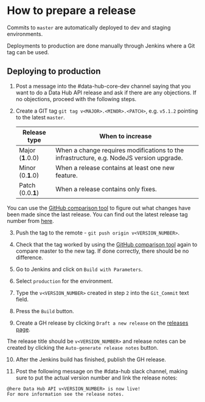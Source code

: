 # How to prepare a release

Commits to `master` are automatically deployed to dev and staging environments.

Deployments to production are done manually through Jenkins where a Git tag can be used.

## Deploying to production
1. Post a message into the #data-hub-core-dev channel saying that you want to do a Data Hub API release and ask if there are any objections. If no objections, proceed with the following steps.

2. Create a GIT tag `git tag v<MAJOR>.<MINOR>.<PATCH>`, e.g. `v5.1.2` pointing to the latest `master`.

   | Release type      | When to increase                                                                         |
   | ----------------- | ---------------------------------------------------------------------------------------- |
   | Major (**1**.0.0) | When a change requires modifications to the infrastructure, e.g. NodeJS version upgrade. |
   | Minor (0.**1**.0) | When a release contains at least one new feature.                                        |
   | Patch (0.0.**1**) | When a release contains only fixes.                                                      |

You can use the [GitHub comparison tool](https://github.com/uktrade/data-hub-api/compare) to figure out what changes have been made since the last release. You can find out the latest release tag number from [here](https://github.com/uktrade/data-hub-api/releases).

3. Push the tag to the remote - `git push origin v<VERSION_NUMBER>`.

4. Check that the tag worked by using the [GitHub comparison tool](https://github.com/uktrade/data-hub-api/compare) again to compare master to the new tag. If done correctly, there should be no difference. 

5. Go to Jenkins and click on `Build with Parameters`.

6. Select `production` for the environment.

7. Type the `v<VERSION_NUMBER>` created in step `2` into the `Git_Commit` text field.

8. Press the `Build` button.

9. Create a GH release by clicking `Draft a new release` on the [releases page](https://github.com/uktrade/data-hub-api/releases).

The release title should be `v<VERSION_NUMBER>` and release notes can be created by clicking the `Auto-generate release notes` button.

10. After the Jenkins build has finished, publish the GH release.

11. Post the following message on the #data-hub slack channel, making sure to put the actual version number and link the release notes:

```
@here Data Hub API v<VERSION_NUMBER> is now live!
For more information see the release notes.
```